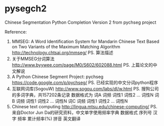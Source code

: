 pysegch2
========

Chinese Segmentation Python Completion Version 2 from pychseg project

Reference:
1. MMSEG: A Word Identification System for Mandarin Chinese Text Based on Two Variants of the Maximum Matching Algorithm
   http://technology.chtsai.org/mmseg/
   PS. 算法描述
2. 关于MMSEG分词算法
   http://www.byywee.com/page/M0/S602/602088.html
   PS. 上篇论文的中文解说
3. A Python Chinese Segment Project: pychseg
   https://code.google.com/p/pychseg/
   PS. 已经实现的中文分词python程序
4. 互联网词库(SogouW)
   http://www.sogou.com/labs/dl/w.html
   PS. 搜狗公司的多词字典，共157202条记录
          数据格式为
	词A 词频 词性1 词性2 … 词性N
	词B 词频 词性1 词性2 … 词性N
	词C 词频 词性1 词性2 … 词性N
5. Chinese text computing 
   http://lingua.mtsu.edu/chinese-computing/
   PS. 来自Doctor Jun Da的研究资料，中文单字使用频率字典
          数据格式
          	 序列号	汉字	频率	累计频率(%)	拼音	英文翻译 
